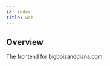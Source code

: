 ```yaml
---
id: index
title: web
---
```


## Overview

The frontend for [bigboizanddiana.com](https://bigboizanddiana.com).
